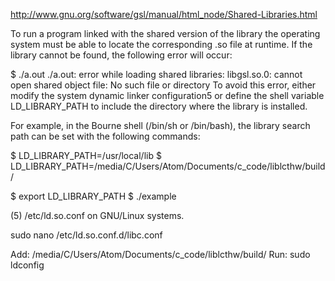 http://www.gnu.org/software/gsl/manual/html_node/Shared-Libraries.html

To run a program linked with the shared version of the library the operating system must be able to locate the corresponding .so file at runtime. If the library cannot be found, the following error will occur:

$ ./a.out
./a.out: error while loading shared libraries:
libgsl.so.0: cannot open shared object file: No such
file or directory
To avoid this error, either modify the system dynamic linker configuration5 or define the shell variable LD_LIBRARY_PATH to include the directory where the library is installed.

For example, in the Bourne shell (/bin/sh or /bin/bash), the library search path can be set with the following commands:

$ LD_LIBRARY_PATH=/usr/local/lib
$ LD_LIBRARY_PATH=/media/C/Users/Atom/Documents/c_code/liblcthw/build/

$ export LD_LIBRARY_PATH
$ ./example


(5)
/etc/ld.so.conf on GNU/Linux systems.

sudo nano /etc/ld.so.conf.d/libc.conf

Add:
/media/C/Users/Atom/Documents/c_code/liblcthw/build/
Run:
sudo ldconfig
